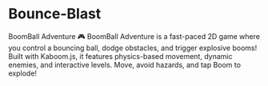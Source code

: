 # Bounce-Blast
BoomBall Adventure  🎮 BoomBall Adventure is a fast-paced 2D game where you control a bouncing ball, dodge obstacles, and trigger explosive booms! Built with Kaboom.js, it features physics-based movement, dynamic enemies, and interactive levels. Move, avoid hazards, and tap Boom to explode!  
